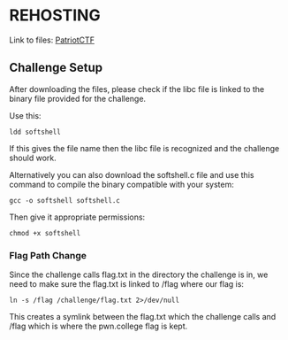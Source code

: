 # REHOSTING

Link to files: [PatriotCTF](https://github.com/MasonCompetitiveCyber/PatriotCTF2023/blob/main/pwn/softshell)

## Challenge Setup
After downloading the files, please check if the libc file is linked to the binary file provided for the challenge.

Use this:
```
ldd softshell
```

If this gives the file name then the libc file is recognized and the challenge should work.

Alternatively you can also download the softshell.c file and use this command to compile the binary compatible with your system:
```
gcc -o softshell softshell.c
```
Then give it appropriate permissions:
```
chmod +x softshell
```

### Flag Path Change
Since the challenge calls flag.txt in the directory the challenge is in, we need to make sure the flag.txt is linked to /flag where our flag is:
```
ln -s /flag /challenge/flag.txt 2>/dev/null
```
This creates a symlink between the flag.txt which the challenge calls and /flag which is where the pwn.college flag is kept.